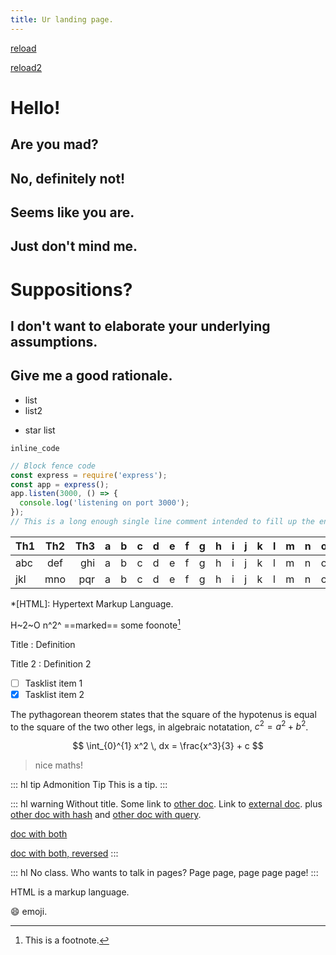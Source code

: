 ```yaml
---
title: Ur landing page.
---
```


[reload](?a=b)

[reload2](?a=c)

# Hello!
## Are you mad?
## No, definitely not!
## Seems like you are.
## Just don't mind me.
# Suppositions?
## I don't want to elaborate your underlying assumptions.
## Give me a good rationale.

- list
- list2

* star list


`inline_code`

```js
// Block fence code
const express = require('express');
const app = express();
app.listen(3000, () => {
  console.log('listening on port 3000');
});
// This is a long enough single line comment intended to fill up the entire code block div, to assess how good is it.
```

| Th1 | Th2 | Th3 | a|b|c|d|e|f|g|h|i|j|k|l|m|n|o|p|
| :-- | :-: | --: | -|-|-|-|-|-|-|-|-|-|-|-|-|-|-|-|
| abc | def | ghi | a|b|c|d|e|f|g|h|i|j|k|l|m|n|o|p|
| jkl | mno | pqr | a|b|c|d|e|f|g|h|i|j|k|l|m|n|o|p|

*[HTML]: Hypertext Markup Language.

H~2~O
n^2^
==marked==
some foonote[^1]

Title
: Definition

Title 2
: Definition 2

- [ ] Tasklist item 1
- [x] Tasklist item 2

The pythagorean theorem states that the square of the hypotenus is
equal to the square of the two other legs, in algebraic notatation,
$c^2 = a^2 + b^2$.

$$ \int_{0}^{1} x^2 \, dx = \frac{x^3}{3} + c $$

> nice maths!

::: hl tip Admonition Tip
This is a tip.
:::

::: hl warning
Without title.
Some link to [other doc](./file.md).
Link to [external doc](https://github.com/vytdev/README.md). plus
[other doc with hash](./file.md#123) and
[other doc with query](./file.md?ab=c).

[doc with both](./file.md?ab=c#123)

[doc with both, reversed](./file.md?ab=c#123)
:::

:::  hl
No class. Who wants to talk in pages? Page page, page page page!
:::

HTML is a markup language.

:smile: emoji.

[^1]: This is a footnote.
